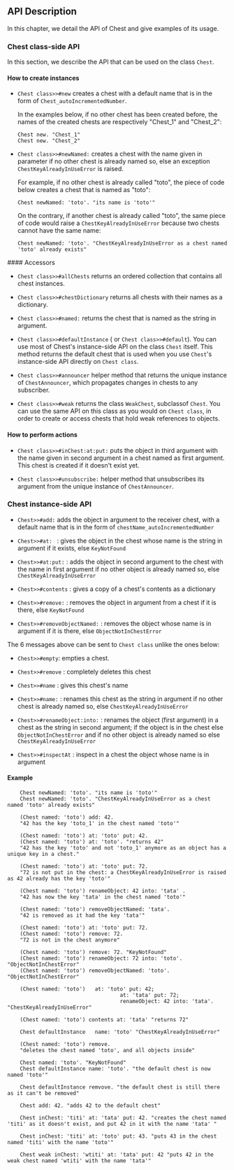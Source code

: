 ## API Description

In this chapter, we detail the API of Chest and give examples of its usage. 

### Chest class-side API

In this section, we describe the API that can be used on the class `Chest`.

#### How to create instances

- `Chest class>>#new`
	creates a chest with a default name that is in the form of `Chest_autoIncrementedNumber`.

	In the examples below, if no other chest has been created before, the names of the created chests are respectively "Chest_1" and "Chest_2": 

	```smalltalk
	Chest new. "Chest_1"
	Chest new. "Chest_2"
	```

- `Chest class>>#newNamed:`
	creates a chest with the name given in parameter if no other chest is already named so, else an exception `ChestKeyAlreadyInUseError` is raised.

	For example, if no other chest is already called "toto", the piece of code below creates a chest that is named as "toto":

	```smalltalk
	Chest newNamed: 'toto'. "its name is 'toto'"
	```

	On the contrary, if another chest is already called "toto", the same piece of code would raise a `ChestKeyAlreadyInUseError` because two chests cannot have the same name:

	```smalltalk
	Chest newNamed: 'toto'. "ChestKeyAlreadyInUseError as a chest named 'toto' already exists"
	```

#### Accessors

- `Chest class>>#allChests` 
	returns an ordered collection that contains all chest instances.

- `Chest class>>#chestDictionary` 
	returns all chests with their names as a dictionary.

- `Chest class>>#named:`
	returns the chest that is named as the string in argument.

- `Chest class>>#defaultInstance` ( or `Chest class>>#default`).
	You can use most of Chest's instance-side API on the class `Chest` itself. This method returns the default chest that is used when you use `Chest`'s instance-side API directly on `Chest class`.

- `Chest class>>#announcer`
	helper method that returns the unique instance of `ChestAnnouncer`, which propagates changes in chests to any subscriber.

- `Chest class>>#weak`
	returns the class `WeakChest`, subclassof `Chest`. You can use the same API on this class as you would on `Chest class`, in order to create or access chests that hold weak references to objects.

#### How to perform actions

- `Chest class>>#inChest:at:put:`
	puts the object in third argument with the name given in second argument in a chest named as first argument. This chest is created if it doesn't exist yet.

- `Chest class>>#unsubscribe:`
	helper method that unsubscribes its argument from the unique instance of `ChestAnnouncer`.


### Chest instance-side API

- `Chest>>#add:` 
	adds the object in argument to the  receiver chest, with a default name that is in the form of `chestName_autoIncrementedNumber`

- `Chest>>#at: ` : gives the object in the chest whose name is the string in argument if it exists, else `KeyNotFound`

- `Chest>>#at:put:` : adds the object in second argument to the chest with the name in first argument if no other object is already named so, else `ChestKeyAlreadyInUseError`

- `Chest>>#contents` : gives a copy of a chest's contents as a dictionary

- `Chest>>#remove:` : removes the object in argument from a chest if it is there, else `KeyNotFound`

- `Chest>>#removeObjectNamed:` : removes the object whose name is in argument if it is there, else `ObjectNotInChestError`

The 6 messages above can be sent to `Chest class` unlike the ones below:

- `Chest>>#empty`: empties a chest.

- `Chest>>#remove` : completely deletes this chest

- `Chest>>#name` : gives this chest's name

- `Chest>>#name:` : renames this chest as the string in argument if no other chest is already named so, else `ChestKeyAlreadyInUseError`

- `Chest>>#renameObject:into:` : renames the object (first argument) in a chest as the string in second argument; if the object is in the chest else `ObjectNotInChestError` and if no other object is already named so else `ChestKeyAlreadyInUseError`

- `Chest>>#inspectAt` : inspect in a chest the object whose name is in argument

#### Example

```smalltalk
	Chest newNamed: 'toto'. "its name is 'toto'"
	Chest newNamed: 'toto'. "ChestKeyAlreadyInUseError as a chest named 'toto' already exists"
	
	(Chest named: 'toto') add: 42.
	"42 has the key 'toto_1' in the chest named 'toto'"
	
	(Chest named: 'toto') at: 'toto' put: 42.
	(Chest named: 'toto') at: 'toto'. "returns 42"
	"42 has the key 'toto' and not 'toto_1' anymore as an object has a unique key in a chest."
	
	(Chest named: 'toto') at: 'toto' put: 72.
	"72 is not put in the chest: a ChestKeyAlreadyInUseError is raised as 42 already has the key 'toto'"
	
	(Chest named: 'toto') renameObject: 42 into: 'tata' .
	"42 has now the key 'tata' in the chest named 'toto'"
	
	(Chest named: 'toto') removeObjectNamed: 'tata'.
	"42 is removed as it had the key 'tata'"
	
	(Chest named: 'toto') at: 'toto' put: 72.
	(Chest named: 'toto') remove: 72. 
	"72 is not in the chest anymore"
	
	(Chest named: 'toto') remove: 72. "KeyNotFound"
	(Chest named: 'toto') renameObject: 72 into: 'toto'. "ObjectNotInChestError"
	(Chest named: 'toto') removeObjectNamed: 'toto'. "ObjectNotInChestError"
	
	(Chest named: 'toto') 	at: 'toto' put: 42;
									at: 'tata' put: 72;
									renameObject: 42 into: 'tata'. "ChestKeyAlreadyInUseError"
	
	(Chest named: 'toto') contents at: 'tata' "returns 72"
							
	Chest defaultInstance	name: 'toto' "ChestKeyAlreadyInUseError"					
	
	(Chest named: 'toto') remove.
	"deletes the chest named 'toto', and all objects inside"
	
	Chest named: 'toto'. "KeyNotFound"
	Chest defaultInstance name: 'toto'. "the default chest is now named 'toto'"
	
	Chest defaultInstance remvove. "the default chest is still there as it can't be removed"
	
	Chest add: 42. "adds 42 to the default chest"
	
	Chest inChest: 'titi' at: 'tata' put: 42. "creates the chest named 'titi' as it doesn't exist, and put 42 in it with the name 'tata' "
	
	Chest inChest: 'titi' at: 'toto' put: 43. "puts 43 in the chest named 'titi' with the name 'toto'"
	
	Chest weak inChest: 'wtiti' at: 'tata' put: 42 "puts 42 in the weak chest named 'wtiti' with the name 'tata'"
```